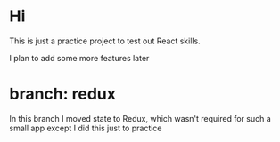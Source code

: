 # Hi
This is just a practice project to test out React skills.

I plan to add some more features later

# branch: redux
In this branch I moved state to Redux, which wasn't required for such a small app except I did this just to practice